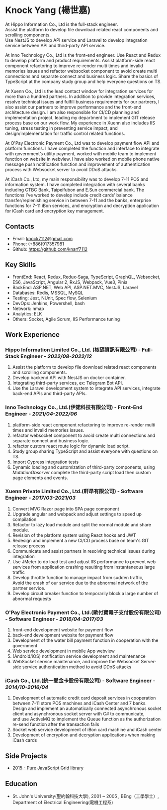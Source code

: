 # Knock Yang (楊世嘉)

At Hippo Information Co., Ltd is the full-stack engineer.  
Assist the platform to develop file download related react components and scrolling components.  
Use NestJS to develop API service and Laravel to develop integration service between API and third-party API service.

At Inno Technology Co., Ltd is the front-end engineer.
Use React and Redux to develop platform and product requirements.
Assist platform-side react component refactoring to improve re-render multi times and invalid memories issues and refactor websocket component to avoid create multi connections and separate connect and business logic.
Share the basics of TypeScript at the company study group and help everyone questions on TS.

At Xuenn Co., Ltd is the lead contact window for integration services for more than a hundred partners. In addition to provide integration services, resolve technical issues and fulfill business requirements for our partners, I also assist our partners to improve performance and the front-end architecture design. I am also responsible for CI/CD planning and implementation project, leading my department to implement GIT release process base on our work flow. My experience in Xuenn also includes IIS tuning, stress testing in preventing service impact, and design/implementation for traffic control related functions.

At O'Pay Electronic Payment Co., Ltd was to develop payment flow API and platform functions.
I have completed the function and interface to integrate with government’s utility payment, worked with mobile team to implement function on website in webview. I have also worked on mobile phone native message push notification function and improvement of authentication process with Websocket server to avoid DDoS attacks.

At iCash Co., Ltd, my main responsibility was to develop 7-11 POS and information system. I have completed integration with several banks including CTBC Bank, Taipeifubon and E.Sun commercial bank. The functions I’ve worked to develop include credit cards’ balance transfer/replenishing service in between 7-11 and the banks, enterprise functions for 7-11 iBon services, and encryption and decryption application for iCash card and encryption key management.

## Contacts

- Email: knock7112@gmail.com
- Phone: (+886)917357981
- Github: <https://github.com/knarf7112>

## Key Skills

- FrontEnd: React, Redux, Redux-Saga, TypeScript, GraphQL, Websocket, ES6, JavaScript, Angular 2, RxJS, Webpack, Vue3, Pinia
- BackEnd: ASP.NET, Web API, ASP.NET.MVC, NestJS, Laravel
- Databases: Redis, MSSQL, MySQL
- Testing: Jest, NUnit, Spec flow, Selenium
- DevOps: Jenkins, Powershell, bash
- Network: nmap
- Analytics: ELK
- Others: Socket, Agile Scrum, IIS Performance tuning

## Work Experience

### Hippo Information Limited Co., Ltd. (核碼資訊有限公司) - Full-Stack Engineer - _2022/08-2022/12_

  1. Assist the platform to develop file download related react components and scrolling components.
  2. Develop backend API with NestJS on docker container.
  3. Integrating third-party services, ex: Telegram Bot API.
  4. Use the Laravel development system to integrate API services, integrate back-end APIs and third-party APIs.  

### Inno Technology Co., Ltd.(伊諾科技有限公司) - Front-End Engineer - _2021/04-2022/06_

  1. platform-side react component refactoring to improve re-render multi times and invalid memories issues.
  2. refactor websocket component to avoid create multi connections and separate connect and business logic.
  3. refactor custom react route logic for dynamic load script.
  4. Study group sharing TypeScript and assist everyone with questions on TS.
  5. Import Cypress integration tests
  6. Dynamic loading and customization of third-party components, using *MutationObserver* complete the third-party script load then custom page elements and events.

### Xuenn Private Limited Co., Ltd.(軒昂有限公司) - Software Engineer - _2017/03-2021/03_

  1. Convert MVC Razor page into SPA page component
  2. Upgrade angular and webpack and adjust settings to speed up compilation
  3. Refactor to lazy load module and split the normal module and share module.
  4. Revision of the platform system using React hooks and JWT
  5. Redesign and implement a new CI/CD process base on team's GIT release process
  6. Communicate and assist partners in resolving technical issues during integration
  7. Use JMeter to do load test and adjust IIS performance to prevent web services from application crashing resulting from instantaneous large traffic
  8. Develop throttle function to manage impact from sudden traffic,  
  Avoid the crash of our service due to the abnormal network of the partner service.
  9. Develop circuit breaker function to temporarily block a large number of abnormal requests

### O'Pay Electronic Payment Co., Ltd.(歐付寶電子支付股份有限公司) - Software Engineer - _2016/04-2017/03_

  1. front-end development website for payment flow
  2. back-end development website for payment flow
  3. Development of the water bill payment function in cooperation with the government
  4. Web service development in mobile App webview
  5. (Android/iOS) notification service development and maintenance
  6. WebSocket service maintenance, and improve the Websocket Server-side service authentication method to avoid DDoS attacks

### iCash Co., Ltd.(統一愛金卡股份有限公司) - Software Engineer - _2014/10-2016/04_

  1. Development of automatic credit card deposit services in cooperation between 7-11 store POS machines and iCash Center and 7 banks.  
     Design and implement an automatically connected asynchronous socket client and asynchronous socket server with C# to communicate,  
     and use ActiveMQ to implement the Queue function as the authorization re-send function after the transaction fails
  2. Socket web service development of iBon card machine and iCash center
  3. Development of encryption and decryption applications when making iCash cards

## Side Projects

- [2015 - Pure JavaScript Grid library](https://knarf7112.github.io/)

## Education

- St. John's University(聖約翰科技大學), 2001 ~ 2005 , BEng（工學學士）, Department of Electrical Engineering(電機工程系)
